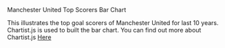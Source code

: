 Manchester United Top Scorers Bar Chart

This illustrates the top goal scorers of Manchester United for last 10 years. Chartist.js is used to built the bar chart. You can find out more about Chartist.js <a href="https://gionkunz.github.io/chartist-js/">Here</a>
